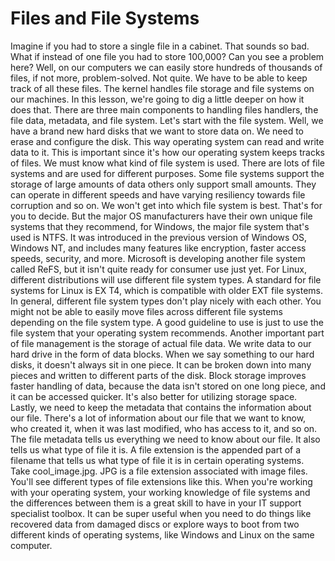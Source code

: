 # Files and File Systems

Imagine if you had to store a single file in a cabinet. That sounds so bad. What if instead of one file you had to store 100,000? Can you see a problem here? Well, on our computers we can easily store hundreds of thousands of files, if not more, problem-solved. Not quite. We have to be able to keep track of all these files. The kernel handles file storage and file systems on our machines. In this lesson, we're going to dig a little deeper on how it does that. There are three main components to handling files handlers, the file data, metadata, and file system. Let's start with the file system. Well, we have a brand new hard disks that we want to store data on. We need to erase and configure the disk. This way operating system can read and write data to it. This is important since it's how our operating system keeps tracks of files. We must know what kind of file system is used. There are lots of file systems and are used for different purposes. Some file systems support the storage of large amounts of data others only support small amounts. They can operate in different speeds and have varying resiliency towards file corruption and so on. We won't get into which file system is best. That's for you to decide. But the major OS manufacturers have their own unique file systems that they recommend, for Windows, the major file system that's used is NTFS. It was introduced in the previous version of Windows OS, Windows NT, and includes many features like encryption, faster access speeds, security, and more. Microsoft is developing another file system called ReFS, but it isn't quite ready for consumer use just yet. For Linux, different distributions will use different file system types. A standard for file systems for Linux is EX T4, which is compatible with older EXT file systems. In general, different file system types don't play nicely with each other. You might not be able to easily move files across different file systems depending on the file system type. A good guideline to use is just to use the file system that your operating system recommends. Another important part of file management is the storage of actual file data. We write data to our hard drive in the form of data blocks. When we say something to our hard disks, it doesn't always sit in one piece. It can be broken down into many pieces and written to different parts of the disk. Block storage improves faster handling of data, because the data isn't stored on one long piece, and it can be accessed quicker. It's also better for utilizing storage space. Lastly, we need to keep the metadata that contains the information about our file. There's a lot of information about our file that we want to know, who created it, when it was last modified, who has access to it, and so on. The file metadata tells us everything we need to know about our file. It also tells us what type of file it is. A file extension is the appended part of a filename that tells us what type of file it is in certain operating systems. Take cool_image.jpg. JPG is a file extension associated with image files. You'll see different types of file extensions like this. When you're working with your operating system, your working knowledge of file systems and the differences between them is a great skill to have in your IT support specialist toolbox. It can be super useful when you need to do things like recovered data from damaged discs or explore ways to boot from two different kinds of operating systems, like Windows and Linux on the same computer.
